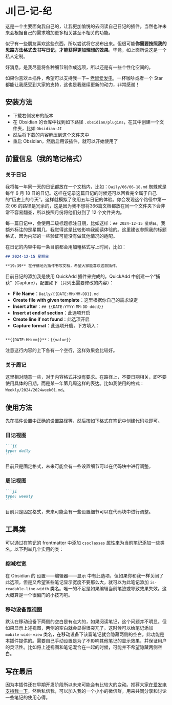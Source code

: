 JI|己-记-纪
===

这是一个主要面向我自己的，让我更加愉悦的去阅读自己日记的插件。当然也许未来会根据自己的需求增加更多相关甚至不相关的功能。

似乎有一些朋友喜欢这些东西，所以尝试将它发布出来。但很可能**你需要按照我的思路方法格式去书写日记，才能获得更加理想的效果**。毕竟，如上面所说这是一个私人定制。

好消息，是我尽量将各种细节制作成选项，所以还是有一些个性化空间的。

如果你喜欢本插件，希望可以支持我一下~ [老鼠爱发电](https://afdian.com/a/daomishu)，一杯咖啡或者一个 Star 都能让我感受到大家的支持，这也是我继续更新的动力，非常感谢！

## 安装方法

- 下载右侧发布的版本
- 在 Obsidian 的仓库中找到如下路径 `.obsidian/plugins`，在其中创建一个文件夹，比如 `Obsidian-JI`
- 然后将下载的内容解压到这个文件夹中
- 重启 Obsidian，然后启用该插件，就可以开始使用了

## 前置信息（我的笔记格式）

### 关于日记

我将每一年同一天的日记都放在一个文档内，比如：`Daily/06/06-18.md` 蜘蛛就是每年 6 月 18 日的日记。这样在记录这篇日记的时候还可以回看完全属于自己的“历史上的今天”。这样就模拟了使用五年日记的体验。你会发现这个路径中第一次 06 的路径是冗余的，这是因为我不想将366篇文档都放在同一个文件夹下会非常不容易翻查，所以按照月份将他们分到了 12 个文件夹内。

每一篇日记中，会使用二级标题标注日期，比如这样：`## 2024-12-15 星期日`。我额外标注的是星期几，我觉得这是比较影响我阅读体验的。这里建议参照我的标题格式，因为内部的一些验证可能没有做其他情况的适配。

在日记的内容中每一条目前都会用加粗格式写上时间，比如：

```md
## 2024-12-15 星期日

**19:39** 在仔细地为插件书写文档，希望大家能喜欢这款插件。
```

目前日记的添加我是使用 QuickAdd 插件来完成的。QuickAdd 中创建一个“捕获”（Capture），配置如下（只列出需要修改的内容）：

- **File Name**：`Daily/{{DATE:MM/MM-DD}}.md`
- **Create file with given template**：这里根据你自己的需求设定
- **Insert after**：`## {{DATE:YYYY-MM-DD dddd}}`
- **Insert at end of section**：此选项开启
- **Create line if not found**：此选项开启
- **Capture format**：此选项开启，下方填入：

```md

**{{DATE:HH:mm}}**：{{value}}

```

注意这行内容的上下各有一个空行，这样效果会比较好。

### 关于周记

这里相对随意一些，对于内容格式并没有要求。在路径上，不要日期相关，即不要使用具体的日期，而是某一年第几周这样的表达。比如我使用的格式：`Weekly/2024/2024week01.md`。

## 使用方法

先在插件设置中正确的设置路径等，然后按如下格式在笔记中创建代码块即可。

### 日记视图

````md
```ji
type: daily
```
````

目前只是固定格式，未来可能会有一些设置细节可以在代码块中进行调整。

### 周记视图

````md
```ji
type: weekly
```
````

目前只是固定格式，未来可能会有一些设置细节可以在代码块中进行调整。

## 工具类

可以通过在笔记的 frontmatter 中添加 `cssclasses` 属性来为当前笔记添加一些类名。以下列举几个实用的类：

### 缩减栏宽

在 Obsidian 的 设置——编辑器——显示 中有此选项，但如果你和我一样关闭了此选项，但是又希望某些笔记显示宽度不要那么大，就可以为此笔记添加 `is-readable-line-width` 类名。唯一的不足是如果编辑当前笔迹或导致效果失效。这大概算是一个很偏门的小技巧吧。

### 移动设备宽视图

默认在移动设备下两侧的空白是有点大的，如果阅读笔记，这个问题并不明显。但如果显示上述视图，两侧的空白就会显得很突兀了。这时候可以给笔记添加 `mobile-wide-view` 类名，在移动设备下该篇笔记就会隐藏两侧的空白。此功能是本插件提供的。需要自己手动设置是为了不影响其他笔记的显示效果，并保证用户的灵活性。比如将上述视图和笔记混合在一起的时候，可能并不希望隐藏两侧空白。

## 写在最后

因为本插件还在早期开发阶段所以未来可能会有比较大的变动。推荐大家[在爱发电支持我一下](https://afdian.com/item/e808efe84f7a11ed86ec52540025c377)，然后私信我，可以加入我的一个小小的微信群，用来共同分享和讨论一些笔记的使用心得。
